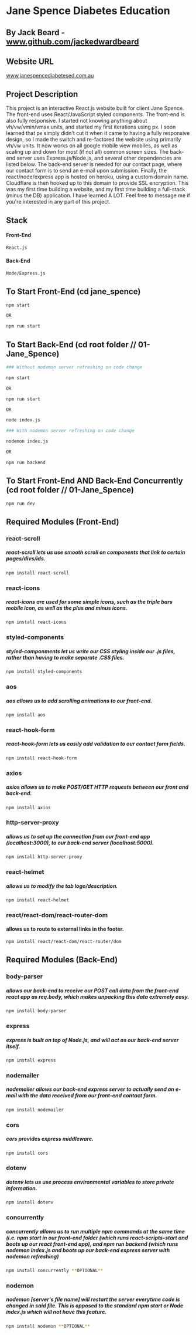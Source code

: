 # Jane Spence Diabetes Education
## By Jack Beard - www.github.com/jackedwardbeard

## Website URL
www.janespencediabetesed.com.au

## Project Description

This project is an interactive React.js website built for client Jane Spence. The front-end uses React/JavaScript styled components. The front-end is also fully responsive. I started not knowing anything about vh/vw/vmin/vmax units, and started my first iterations using px. I soon learned that px simply didn't cut it when it came to having a fully responsive design, so I made the switch and re-factored the website using primarily vh/vw units. It now works on all google mobile view mobiles, as well as scaling up and down for most (if not all) common screen sizes. The back-end server uses Express.js/Node.js, and several other dependencies are listed below. The back-end server is needed for our contact page, where our contact form is to send an e-mail upon submission. Finally, the react/node/express app is hosted on heroku, using a custom domain name. Cloudflare is then hooked up to this domain to provide SSL encryption. This was my first time building a website, and my first time building a full-stack (minus the DB) application. I have learned A LOT. Feel free to message me if you're interested in any part of this project.


## Stack
#### Front-End 

```bash
React.js
```
#### Back-End

```bash
Node/Express.js
```

## To Start Front-End (cd jane_spence)

```bash
npm start

OR

npm run start
```

## To Start Back-End (cd root folder // 01-Jane_Spence)

```bash
### Without nodemon server refreshing on code change

npm start

OR

npm run start

OR

node index.js

### With nodemon server refreshing on code change

nodemon index.js

OR

npm run backend

```

## To Start Front-End AND Back-End Concurrently (cd root folder // 01-Jane_Spence)

```bash
npm run dev
```

## Required Modules (Front-End)

### react-scroll
##### react-scroll lets us use smooth scroll on components that link to certain pages/divs/ids.
```bash
npm install react-scroll
```
### react-icons
##### react-icons are used for some simple icons, such as the triple bars mobile icon, as well as the plus and minus icons.
```bash
npm install react-icons
```
### styled-components
##### styled-componments let us write our CSS styling inside our .js files, rather than having to make separate .CSS files.
```bash
npm install styled-components
```
### aos
##### aos allows us to add scrolling animations to our front-end.
```bash
npm install aos
```
### react-hook-form
##### react-hook-form lets us easily add validation to our contact form fields.
```bash
npm install react-hook-form
```
### axios
##### axios allows us to make POST/GET HTTP requests between our front and back-end.
```bash
npm install axios
```
### http-server-proxy
##### allows us to set up the connection from our front-end app (localhost:3000), to our back-end server (localhost:5000).
```bash
npm install http-server-proxy
```
### react-helmet
##### allows us to modify the tab logo/description.
```bash
npm install react-helmet
```
### react/react-dom/react-router-dom
#### allows us to route to external links in the footer.
```bash
npm install react/react-dom/react-router/dom
```

## Required Modules (Back-End)

### body-parser
##### allows our back-end to receive our POST call data from the front-end react app as req.body, which makes unpacking this data extremely easy.
```bash
npm install body-parser
```
### express
##### express is built on top of Node.js, and will act as our back-end server itself.
```bash
npm install express
```
### nodemailer
##### nodemailer allows our back-end express server to actually send an e-mail with the data received from our front-end contact form.
```bash
npm install nodemailer
```
### cors
##### cors provides express middleware.
```bash
npm install cors
```
### dotenv
##### dotenv lets us use process environmental variables to store private information.
```bash
npm install dotenv
```
### concurrently
##### concurrently allows us to run multiple npm commands at the same time (i.e. npm start in our front-end folder (which runs react-scripts-start and boots up our react front-end app), and npm run backend (which runs nodemon index.js and boots up our back-end express server with nodemon refreshing)
```bash
npm install concurrently **OPTIONAL**
```
### nodemon
##### nodemon [server's file name] will restart the server everytime code is changed in said file. This is opposed to the standard npm start or Node index.js which will not have this feature.
```bash
npm install nodemon **OPTIONAL**
```


